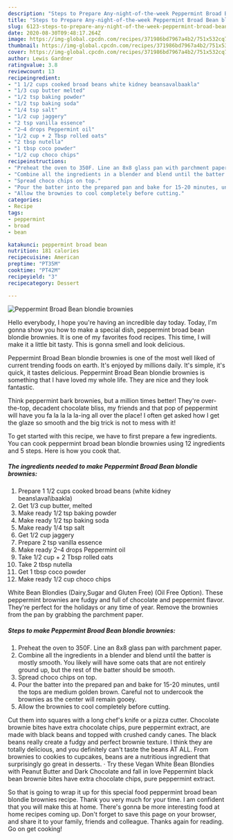 ```yaml
---
description: "Steps to Prepare Any-night-of-the-week Peppermint Broad Bean blondie brownies"
title: "Steps to Prepare Any-night-of-the-week Peppermint Broad Bean blondie brownies"
slug: 6123-steps-to-prepare-any-night-of-the-week-peppermint-broad-bean-blondie-brownies
date: 2020-08-30T09:48:17.264Z
image: https://img-global.cpcdn.com/recipes/371986bd7967a4b2/751x532cq70/peppermint-broad-bean-blondie-brownies-recipe-main-photo.jpg
thumbnail: https://img-global.cpcdn.com/recipes/371986bd7967a4b2/751x532cq70/peppermint-broad-bean-blondie-brownies-recipe-main-photo.jpg
cover: https://img-global.cpcdn.com/recipes/371986bd7967a4b2/751x532cq70/peppermint-broad-bean-blondie-brownies-recipe-main-photo.jpg
author: Lewis Gardner
ratingvalue: 3.8
reviewcount: 13
recipeingredient:
- "1 1/2 cups cooked broad beans white kidney beansavalbaakla"
- "1/3 cup butter melted"
- "1/2 tsp baking powder"
- "1/2 tsp baking soda"
- "1/4 tsp salt"
- "1/2 cup jaggery"
- "2 tsp vanilla essence"
- "2–4 drops Peppermint oil"
- "1/2 cup + 2 Tbsp rolled oats"
- "2 tbsp nutella"
- "1 tbsp coco powder"
- "1/2 cup choco chips"
recipeinstructions:
- "Preheat the oven to 350F. Line an 8x8 glass pan with parchment paper."
- "Combine all the ingredients in a blender and blend until the batter is mostly smooth. You likely will have some oats that are not entirely ground up, but the rest of the batter should be smooth."
- "Spread choco chips on top."
- "Pour the batter into the prepared pan and bake for 15-20 minutes, until the tops are medium golden brown. Careful not to undercook the brownies as the center will remain gooey."
- "Allow the brownies to cool completely before cutting."
categories:
- Recipe
tags:
- peppermint
- broad
- bean

katakunci: peppermint broad bean 
nutrition: 181 calories
recipecuisine: American
preptime: "PT35M"
cooktime: "PT42M"
recipeyield: "3"
recipecategory: Dessert

---
```



![Peppermint Broad Bean blondie brownies](https://img-global.cpcdn.com/recipes/371986bd7967a4b2/751x532cq70/peppermint-broad-bean-blondie-brownies-recipe-main-photo.jpg)

Hello everybody, I hope you're having an incredible day today. Today, I'm gonna show you how to make a special dish, peppermint broad bean blondie brownies. It is one of my favorites food recipes. This time, I will make it a little bit tasty. This is gonna smell and look delicious.

Peppermint Broad Bean blondie brownies is one of the most well liked of current trending foods on earth. It's enjoyed by millions daily. It's simple, it's quick, it tastes delicious. Peppermint Broad Bean blondie brownies is something that I have loved my whole life. They are nice and they look fantastic.

Think peppermint bark brownies, but a million times better! They&#39;re over-the-top, decadent chocolate bliss, my friends and that pop of peppermint will have you fa la la la la-ing all over the place! I often get asked how I get the glaze so smooth and the big trick is not to mess with it!


To get started with this recipe, we have to first prepare a few ingredients. You can cook peppermint broad bean blondie brownies using 12 ingredients and 5 steps. Here is how you cook that.

<!--inarticleads1-->

##### The ingredients needed to make Peppermint Broad Bean blondie brownies:

1. Prepare 1 1/2 cups cooked broad beans (white kidney beans\aval\baakla)
1. Get 1/3 cup butter, melted
1. Make ready 1/2 tsp baking powder
1. Make ready 1/2 tsp baking soda
1. Make ready 1/4 tsp salt
1. Get 1/2 cup jaggery
1. Prepare 2 tsp vanilla essence
1. Make ready 2–4 drops Peppermint oil
1. Take 1/2 cup + 2 Tbsp rolled oats
1. Take 2 tbsp nutella
1. Get 1 tbsp coco powder
1. Make ready 1/2 cup choco chips


White Bean Blondies (Dairy,Sugar and Gluten Free) (Oil Free Option). These peppermint brownies are fudgy and full of chocolate and peppermint flavor. They&#39;re perfect for the holidays or any time of year. Remove the brownies from the pan by grabbing the parchment paper. 

<!--inarticleads2-->

##### Steps to make Peppermint Broad Bean blondie brownies:

1. Preheat the oven to 350F. Line an 8x8 glass pan with parchment paper.
1. Combine all the ingredients in a blender and blend until the batter is mostly smooth. You likely will have some oats that are not entirely ground up, but the rest of the batter should be smooth.
1. Spread choco chips on top.
1. Pour the batter into the prepared pan and bake for 15-20 minutes, until the tops are medium golden brown. Careful not to undercook the brownies as the center will remain gooey.
1. Allow the brownies to cool completely before cutting.


Cut them into squares with a long chef&#39;s knife or a pizza cutter. Chocolate brownie bites have extra chocolate chips, pure peppermint extract, are made with black beans and topped with crushed candy canes. The black beans really create a fudgy and perfect brownie texture. I think they are totally delicious, and you definitely can&#39;t taste the beans AT ALL. From brownies to cookies to cupcakes, beans are a nutritious ingredient that surprisingly go great in desserts. · Try these Vegan White Bean Blondies with Peanut Butter and Dark Chocolate and fall in love Peppermint black bean brownie bites have extra chocolate chips, pure peppermint extract. 

So that is going to wrap it up for this special food peppermint broad bean blondie brownies recipe. Thank you very much for your time. I am confident that you will make this at home. There's gonna be more interesting food at home recipes coming up. Don't forget to save this page on your browser, and share it to your family, friends and colleague. Thanks again for reading. Go on get cooking!
